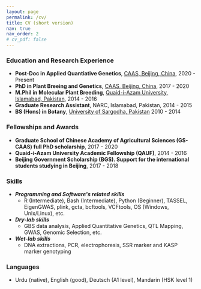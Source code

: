```yaml
---
layout: page
permalink: /cv/
title: CV (short version)
nav: true
nav_order: 2
# cv_pdf: false
---
```


### **Education and Research Experience**

- **Post-Doc in Applied Quantiative Genetics**, [CAAS, Beijing, China](https://www.caas.cn/), 2020 - Present
- **PhD in Plant Breeing and Genetics**, [CAAS, Beijing, China](https://www.caas.cn/), 2017 - 2020
- **M.Phil in Molecular Plant Breeding**, [Quaid-i-Azam University, Islamabad, Pakistan](http://qau.edu.pk/), 2014 - 2016
- **Graduate Research Assistant**, NARC, Islamabad, Pakistan, 2014 - 2015
- **BS (Hons) in Botany**, [University of Sargodha, Pakistan](https://su.edu.pk/) 2010 - 2014

### **Fellowships and Awards**

- **Graduate School of Chinese Academy of Agricultural Sciences (GS-CAAS) full PhD scholarship**, 2017 - 2020
- **Quaid-i-Azam University Academic Fellowship (QAUF)**, 2014 - 2016
- **Beijing Government Scholarship (BGS). Support for the international students studying in Beijing**, 2017 - 2018

### **Skills**
 
- ***Programming and Software's related skills***
    - R (Intermediate), Bash (Intermediate), Python (Beginner), TASSEL, EigenGWAS, plink, gcta, bcftools, VCFtools, OS (Windows, Unix/Linux), etc.
- ***Dry-lab skills***
    - GBS data analysis, Applied Quantitative Genetics, QTL Mapping, GWAS, Genomic Selection, etc.
- ***Wet-lab skills***
    -  DNA extractions, PCR, electrophoresis, SSR marker and KASP marker genotyping

### **Languages**
- Urdu (native), English (good), Deutsch (A1 level), Mandarin (HSK level 1)
